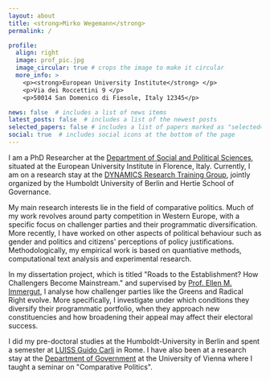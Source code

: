 ```yaml
---
layout: about
title: <strong>Mirko Wegemann</strong>
permalink: /

profile:
  align: right
  image: prof_pic.jpg
  image_circular: true # crops the image to make it circular
  more_info: >
    <p><strong>European University Institute</strong> </p>
    <p>Via dei Roccettini 9 </p>
    <p>50014 San Domenico di Fiesole, Italy 12345</p>

news: false  # includes a list of news items
latest_posts: false  # includes a list of the newest posts
selected_papers: false # includes a list of papers marked as "selected={true}"
social: true  # includes social icons at the bottom of the page
---
```

<p> I am a PhD Researcher at the <a href="https://www.eui.eu/en/academic-units/political-and-social-sciences">Department of Social and Political Sciences</a>, situated at the European University Institute in Florence, Italy. Currently, I am on a research stay at the <a href="https://www.sowi.hu-berlin.de/en/dynamics">DYNAMICS Research Training Group</a>, jointly organized by the Humboldt University of Berlin and Hertie School of Governance. </p>
<p>My main research interests lie in the field of comparative politics. Much of my work revolves around party competition in Western Europe, with a specific focus on challenger parties and their programmatic diversification. More recently, I have worked on other aspects of political behaviour such as gender and politics and citizens' perceptions of policy justifications. Methodologically, my empirical work is based on quantiative methods, computational text analysis and experimental research. </p>
<p>In my dissertation project, which is titled "Roads to the Establishment? How Challengers Become Mainstream." and supervised by <a href="https://www.eui.eu/people?id=ellen-margaretha-immergut">Prof. Ellen M. Immergut</a>, I analyse how challenger parties like the Greens and Radical Right evolve. More specifically, I investigate under which conditions they diversify their programmatic portfolio, when they approach new constituencies and how broadening their appeal may affect their electoral success. </p>
<p>I did my pre-doctoral studies at the Humboldt-University in Berlin and spent a semester at <a href="https://www.luiss.edu/">LUISS Guido Carli</a> in Rome. I have also been at a research stay at the <a href="https://staatswissenschaft.univie.ac.at/en/">Department of Government</a> at the University of Vienna where I taught a seminar on "Comparative Politics".</p>
